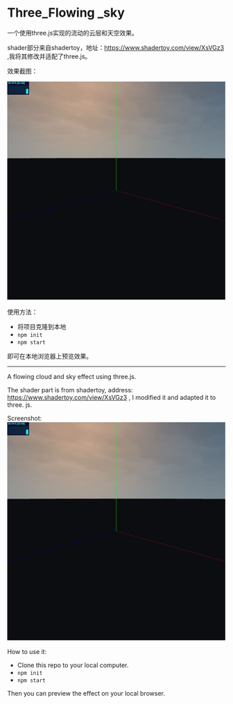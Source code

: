 # Three_Flowing _sky

一个使用three.js实现的流动的云层和天空效果。

shader部分来自shadertoy，地址：https://www.shadertoy.com/view/XsVGz3 ,我将其修改并适配了three.js。

效果截图：

![](https://github.com/Anastasiawangyx/Threejs_Flowing_Sky/blob/main/public/flowing_sky.JPG)

使用方法：

- 将项目克隆到本地
- <code>npm init</code>
- <code>npm start</code>

即可在本地浏览器上预览效果。

---

A flowing cloud and sky effect using three.js.

The shader part is from shadertoy, address: https://www.shadertoy.com/view/XsVGz3 , I modified it and adapted it to three. js.

Screenshot:
![](https://github.com/Anastasiawangyx/Threejs_Flowing_Sky/blob/main/public/flowing_sky.JPG)

How to use it:

- Clone this repo to your local computer.
- <code>npm init</code>
- <code>npm start</code>

Then you can preview the effect on your local browser.

